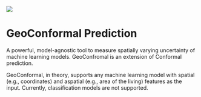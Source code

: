 ![](https://img.shields.io/github/license/Vezarachan/GeoConformalPrediction?style=flat-square)
# GeoConformal Prediction

A powerful, model-agnostic tool to measure spatially varying uncertainty of machine learning models. GeoConfromal is an extension of Conformal prediction.

GeoConformal, in theory, supports any machine learning model with spatial (e.g., coordinates) and aspatial (e.g., area of the living) features as the input. Currently, classification models are not supported.